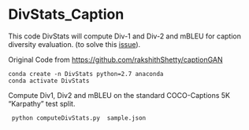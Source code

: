 # DivStats_Caption
This code DivStats will compute Div-1 and Div-2 and mBLEU for caption diversity evaluation. (to solve this [issue](https://github.com/rakshithShetty/captionGAN/issues/5)). 

Original Code from https://github.com/rakshithShetty/captionGAN


```
conda create -n DivStats python=2.7 anaconda
conda activate DivStats
```

Compute  Div1, Div2 and mBLEU on the standard COCO-Captions 5K “Karpathy” test split.

```
 python computeDivStats.py  sample.json
 ```
